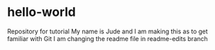 # hello-world
Repository for tutorial
My name is Jude and I am making this as to get familiar with Git
I am changing the readme file in readme-edits branch

